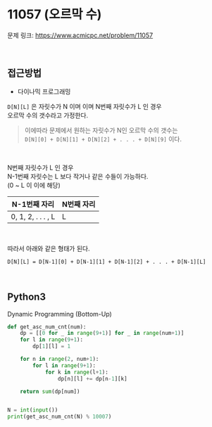 # 11057 (오르막 수)

문제 링크: <https://www.acmicpc.net/problem/11057>

<br>

## 접근방법

- 다이나믹 프로그래밍

`D[N][L]` 은 자릿수가 N 이며 이며 N번째 자릿수가 L 인 경우  
오르막 수의 갯수라고 가정한다.  

> 이에따라 문제에서 원하는 자릿수가 N인 오르막 수의 갯수는  
> `D[N][0] + D[N][1] + D[N][2] + . . . + D[N][9]` 이다.

<br>

N번째 자릿수가 L 인 경우  
N-1번째 자릿수는 L 보다 작거나 같은 수들이 가능하다.  
(0 ~ L 이 이에 해당)

| N-1번째 자리       | N번째 자리 |
|--------------------|------------|
| 0, 1, 2, . . . , L | L          |

<br>

따라서 아래와 같은 형태가 된다.

```
D[N][L] = D[N-1][0] + D[N-1][1] + D[N-1][2] + . . . + D[N-1][L]
```

<br>

## Python3

Dynamic Programming (Bottom-Up)

```python
def get_asc_num_cnt(num):
    dp = [[0 for _ in range(9+1)] for _ in range(num+1)]
    for l in range(9+1):
        dp[1][l] = 1

    for n in range(2, num+1):
        for l in range(9+1):
            for k in range(l+1):
                dp[n][l] += dp[n-1][k]

    return sum(dp[num])


N = int(input())
print(get_asc_num_cnt(N) % 10007)
```
